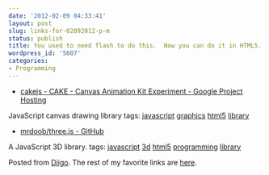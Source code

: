 ```yaml
---
date: '2012-02-09 04:33:41'
layout: post
slug: links-for-02092012-p-m
status: publish
title: You used to need flash to do this.  Now you can do it in HTML5.
wordpress_id: '5607'
categories:
- Programming
---
```



  * [cakejs - CAKE - Canvas Animation Kit Experiment - Google Project Hosting](http://code.google.com/p/cakejs)


JavaScript canvas drawing library
 tags:                      [javascript](http://www.diigo.com/user/eobrain/javascript)            [graphics](http://www.diigo.com/user/eobrain/graphics)            [html5](http://www.diigo.com/user/eobrain/html5)            [library](http://www.diigo.com/user/eobrain/library)


  * [mrdoob/three.js - GitHub](https://github.com/mrdoob/three.js)


A JavaScript 3D library.
 tags:                      [javascript](http://www.diigo.com/user/eobrain/javascript)            [3d](http://www.diigo.com/user/eobrain/3d)            [html5](http://www.diigo.com/user/eobrain/html5)            [programming](http://www.diigo.com/user/eobrain/programming)            [library](http://www.diigo.com/user/eobrain/library)


Posted from [Diigo](http://www.diigo.com). The rest of my favorite links are [here](http://www.diigo.com/user/eobrain).
